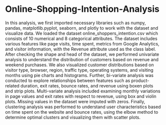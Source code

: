 # Online-Shopping-Intention-Analysis

In this analysis, we first imported necessary libraries such as numpy, pandas, matplotlib.pyplot, seaborn, and plotly to work with the dataset and visualize data. We loaded the dataset online_shoppers_intention.csv which consists of 10 numerical and 8 categorical attributes. The dataset includes various features like page visits, time spent, metrics from Google Analytics, and visitor information, with the Revenue attribute used as the class label. After checking the shape and head of the dataset, we performed univariate analysis to understand the distribution of customers based on revenue and weekend purchases. We also visualized customer distributions based on visitor type, browser, region, traffic type, operating systems, and visiting months using pie charts and histograms. Further, bi-variate analysis was conducted to explore relationships between features such as product-related duration, exit rates, bounce rates, and revenue using boxen plots and strip plots. Multi-variate analysis included examining monthly variations in page values and exit rates with respect to revenue, using box and violin plots. Missing values in the dataset were imputed with zeros. Finally, clustering analysis was performed to understand user characteristics based on time spent on the website and bounce rates, using the elbow method to determine optimal clusters and visualizing them with scatter plots.
